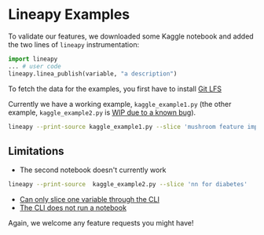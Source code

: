 # Lineapy Examples

To validate our features, we downloaded some Kaggle notebook and added the two lines of `lineapy` instrumentation:

```python
import lineapy
... # user code
lineapy.linea_publish(variable, "a description")
```

To fetch the data for the examples, you first have to install [Git LFS](https://git-lfs.github.com/)

Currently we have a working example, `kaggle_example1.py` (the other example, `kaggle_example2.py` is [WIP due to a known bug](https://github.com/LineaLabs/lineapy/issues/204)).

```bash
lineapy --print-source kaggle_example1.py --slice 'mushroom feature importance'
```

## Limitations

- The second notebook doesn't currently work

```bash
lineapy --print-source  kaggle_example2.py --slice 'nn for diabetes'
```

- [Can only slice one variable through the CLI](https://github.com/LineaLabs/lineapy/issues/307)
- [The CLI does not run a notebook](https://github.com/LineaLabs/lineapy/issues/304)

Again, we welcome any feature requests you might have!
